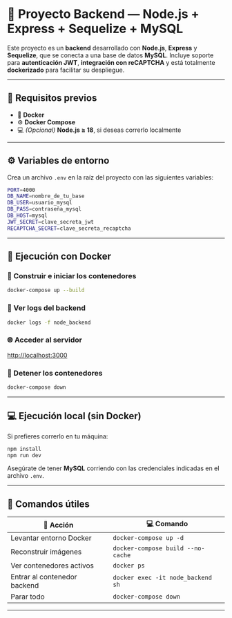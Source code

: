 

# 🧩 Proyecto Backend — Node.js + Express + Sequelize + MySQL

Este proyecto es un **backend** desarrollado con **Node.js**, **Express** y **Sequelize**, que se conecta a una base de datos **MySQL**.
Incluye soporte para **autenticación JWT**, **integración con reCAPTCHA** y está totalmente **dockerizado** para facilitar su despliegue.

---

## 🚀 Requisitos previos

* 🐳 **Docker**
* ⚙️ **Docker Compose**
* 💻 *(Opcional)* **Node.js ≥ 18**, si deseas correrlo localmente

---

## ⚙️ Variables de entorno

Crea un archivo `.env` en la raíz del proyecto con las siguientes variables:

```bash
PORT=4000
DB_NAME=nombre_de_tu_base
DB_USER=usuario_mysql
DB_PASS=contraseña_mysql
DB_HOST=mysql
JWT_SECRET=clave_secreta_jwt
RECAPTCHA_SECRET=clave_secreta_recaptcha
```

---

## 🐋 Ejecución con Docker

### 🔧 Construir e iniciar los contenedores

```bash
docker-compose up --build
```

### 📜 Ver logs del backend

```bash
docker logs -f node_backend
```

### 🌐 Acceder al servidor

[http://localhost:3000](http://localhost:3000)

### 🛑 Detener los contenedores

```bash
docker-compose down
```

---

## 💻 Ejecución local (sin Docker)

Si prefieres correrlo en tu máquina:

```bash
npm install
npm run dev
```

Asegúrate de tener **MySQL** corriendo con las credenciales indicadas en el archivo `.env`.

---

## 🧰 Comandos útiles

| 🧩 Acción                    | 💻 Comando                        |
| ---------------------------- | --------------------------------- |
| Levantar entorno Docker      | `docker-compose up -d`            |
| Reconstruir imágenes         | `docker-compose build --no-cache` |
| Ver contenedores activos     | `docker ps`                       |
| Entrar al contenedor backend | `docker exec -it node_backend sh` |
| Parar todo                   | `docker-compose down`             |

---


